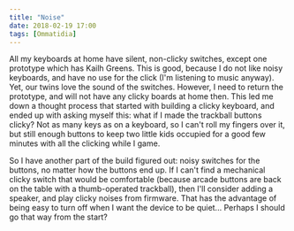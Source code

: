 ```yaml
---
title: "Noise"
date: 2018-02-19 17:00
tags: [Ommatidia]
---
```


All my keyboards at home have silent, non-clicky switches, except one prototype which has Kailh Greens. This is good, because I do not like noisy keyboards, and have no use for the click (I'm listening to music anyway). Yet, our twins love the sound of the switches. However, I need to return the prototype, and will not have any clicky boards at home then. This led me down a thought process that started with building a clicky keyboard, and ended up with asking myself this: what if I made the trackball buttons clicky? Not as many keys as on a keyboard, so I can't roll my fingers over it, but still enough buttons to keep two little kids occupied for a good few minutes with all the clicking while I game.

So I have another part of the build figured out: noisy switches for the buttons, no matter how the buttons end up. If I can't find a mechanical clicky switch that would be comfortable (because arcade buttons are back on the table with a thumb-operated trackball), then I'll consider adding a speaker, and play clicky noises from firmware. That has the advantage of being easy to turn off when I want the device to be quiet... Perhaps I should go that way from the start?
